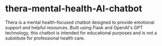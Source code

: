 # thera-mental-health-AI-chatbot
Thera is a mental health-focused chatbot designed to provide emotional support and helpful resources. Built using Flask and OpenAI's GPT technology, this chatbot is intended for educational purposes and is not a substitute for professional health care.

